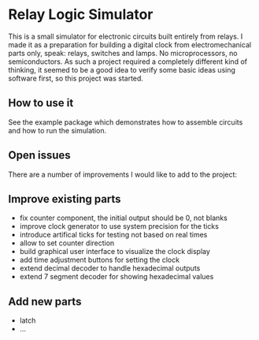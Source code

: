 # Relay Logic Simulator

This is a small simulator for electronic circuits built entirely from relays. I made it as a preparation for building a digital clock from electromechanical parts only, speak: relays, switches and lamps. No microprocessors, no semiconductors. As such a project required a completely different kind of thinking, it seemed to be a good idea to verify some basic ideas using software first, so this project was started.

## How to use it
See the example package which demonstrates how to assemble circuits and how to run the simulation.

## Open issues
There are a number of improvements I would like to add to the project:

## Improve existing parts
* fix counter component, the initial output should be 0, not blanks
* improve clock generator to use system precision for the ticks
* introduce artifical ticks for testing not based on real times
* allow to set counter direction
* build graphical user interface to visualize the clock display
* add time adjustment buttons for setting the clock
* extend decimal decoder to handle hexadecimal outputs
* extend 7 segment decoder for showing hexadecimal values

## Add new parts
* latch
* ...
